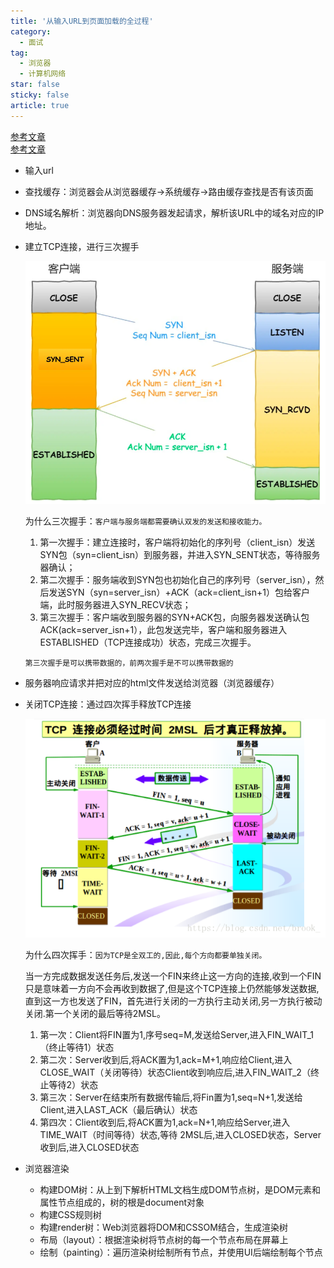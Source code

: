 ```yaml
---
title: '从输入URL到页面加载的全过程'
category:
  - 面试
tag:
  - 浏览器
  - 计算机网络
star: false
sticky: false  
article: true
---
```


[参考文章](https://juejin.cn/post/7016593221815910408#heading-12)  
[参考文章](https://juejin.cn/post/6928677404332425223)
      
- 输入url

- 查找缓存：浏览器会从浏览器缓存->系统缓存->路由缓存查找是否有该页面

- DNS域名解析：浏览器向DNS服务器发起请求，解析该URL中的域名对应的IP地址。

- 建立TCP连接，进行三次握手

  ![](/images/browser/三次握手.png)

  为什么三次握手：`客户端与服务端都需要确认双发的发送和接收能力。`

  1. 第一次握手：建立连接时，客户端将初始化的序列号（client_isn）发送SYN包（syn=client_isn）到服务器，并进入SYN_SENT状态，等待服务器确认；
  2. 第二次握手：服务端收到SYN包也初始化自己的序列号（server_isn），然后发送SYN（syn=server_isn）+ACK（ack=client_isn+1）包给客户端，此时服务器进入SYN_RECV状态；
  3. 第三次握手：客户端收到服务器的SYN+ACK包，向服务器发送确认包ACK(ack=server_isn+1），此包发送完毕，客户端和服务器进入ESTABLISHED（TCP连接成功）状态，完成三次握手。

  `第三次握手是可以携带数据的，前两次握手是不可以携带数据的`

- 服务器响应请求并把对应的html文件发送给浏览器（浏览器缓存）

- 关闭TCP连接：通过四次挥手释放TCP连接

  ![](/images/browser/四次挥手.jpg)

  为什么四次挥手：`因为TCP是全双工的,因此,每个方向都要单独关闭。`

  当一方完成数据发送任务后,发送一个FIN来终止这一方向的连接,收到一个FIN只是意味着一方向不会再收到数据了,但是这个TCP连接上仍然能够发送数据,直到这一方也发送了FIN，首先进行关闭的一方执行主动关闭,另一方执行被动关闭.第一个关闭的最后等待2MSL。

  1. 第一次：Client将FIN置为1,序号seq=M,发送给Server,进入FIN_WAIT_1（终止等待1）状态
  2. 第二次：Server收到后,将ACK置为1,ack=M+1,响应给Client,进入CLOSE_WAIT（关闭等待）状态Client收到响应后,进入FIN_WAIT_2（终止等待2）状态
  3. 第三次：Server在结束所有数据传输后,将Fin置为1,seq=N+1,发送给Client,进入LAST_ACK（最后确认）状态
  4. 第四次：Client收到后,将ACK置为1,ack=N+1,响应给Server,进入TIME_WAIT（时间等待）状态,等待 2MSL后,进入CLOSED状态，Server收到后,进入CLOSED状态
      
- 浏览器渲染

  - 构建DOM树：从上到下解析HTML文档生成DOM节点树，是DOM元素和属性节点组成的，树的根是document对象
  - 构建CSS规则树
  - 构建render树：Web浏览器将DOM和CSSOM结合，生成渲染树
  - 布局（layout）：根据渲染树将节点树的每一个节点布局在屏幕上
  - 绘制（painting）：遍历渲染树绘制所有节点，并使用UI后端绘制每个节点

